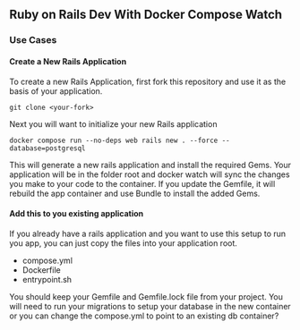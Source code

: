 ## Ruby on Rails Dev With Docker Compose Watch

### Use Cases

#### Create a New Rails Application

To create a new Rails Application, first fork this repository and use it as the basis of your application.

```git clone <your-fork>```

Next you will want to initialize your new Rails application

```docker compose run --no-deps web rails new . --force --database=postgresql```

This will generate a new rails application and install the required Gems.  Your application will be in the folder root and docker watch
will sync the changes you make to your code to the container.  If you update the Gemfile, it will rebuild the app container and use Bundle
to install the added Gems.

#### Add this to you existing application

If you already have a rails application and you want to use this setup to run you app, you can just copy the files into your application root.

  * compose.yml
  * Dockerfile
  * entrypoint.sh

You should keep your Gemfile and Gemfile.lock file from your project. You will need to run your migrations to setup your database in the new container
or you can change the compose.yml to point to an existing db container?
